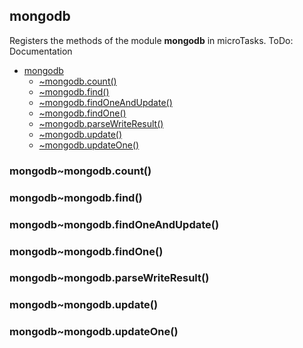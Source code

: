 <a name="module_mongodb"></a>

## mongodb
Registers the methods of the module **mongodb** in microTasks.
ToDo: Documentation


* [mongodb](#module_mongodb)
    * [~mongodb.count()](#module_mongodb..mongodb.count)
    * [~mongodb.find()](#module_mongodb..mongodb.find)
    * [~mongodb.findOneAndUpdate()](#module_mongodb..mongodb.findOneAndUpdate)
    * [~mongodb.findOne()](#module_mongodb..mongodb.findOne)
    * [~mongodb.parseWriteResult()](#module_mongodb..mongodb.parseWriteResult)
    * [~mongodb.update()](#module_mongodb..mongodb.update)
    * [~mongodb.updateOne()](#module_mongodb..mongodb.updateOne)

<a name="module_mongodb..mongodb.count"></a>

### mongodb~mongodb.count()
<a name="module_mongodb..mongodb.find"></a>

### mongodb~mongodb.find()
<a name="module_mongodb..mongodb.findOneAndUpdate"></a>

### mongodb~mongodb.findOneAndUpdate()
<a name="module_mongodb..mongodb.findOne"></a>

### mongodb~mongodb.findOne()
<a name="module_mongodb..mongodb.parseWriteResult"></a>

### mongodb~mongodb.parseWriteResult()
<a name="module_mongodb..mongodb.update"></a>

### mongodb~mongodb.update()
<a name="module_mongodb..mongodb.updateOne"></a>

### mongodb~mongodb.updateOne()
